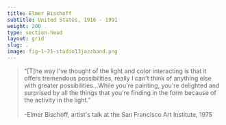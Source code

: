 ```yaml
---
title: Elmer Bischoff
subtitle: United States, 1916 - 1991
weight: 200
type: section-head
layout: grid
slug: .
image: fig-1-21-studio13jazzband.png
---
```

> “[T]he way I've thought of the light and color interacting is that it offers tremendous possibilities, really I can't think of anything else with greater possibilities…While you're painting, you're delighted and surprised by all the things that you're finding in the form because of the activity in the light.”
> <br />
> <br />
> -Elmer Bischoff, artist's talk at the San Francisco Art Institute, 1975
